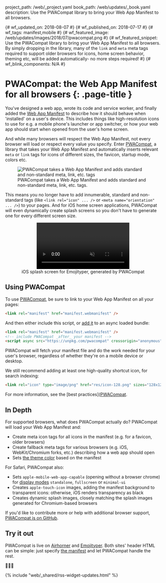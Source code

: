 project_path: /web/_project.yaml
book_path: /web/updates/_book.yaml
description: Use the PWACompat library to bring your Web App Manifest to all browsers.

{# wf_updated_on: 2018-08-07 #}
{# wf_published_on: 2018-07-17 #}
{# wf_tags: manifest,mobile #}
{# wf_featured_image: /web/updates/images/2018/07/pwacompat.png #}
{# wf_featured_snippet: Use the PWACompat library to bring your Web App Manifest to all browsers. By simply dropping in the library, many of the <code>link</code> and <code>meta</code> meta tags required to support older browsers for icons, home screen behavior, theming etc, will be added automatically- no more steps required! #}
{# wf_blink_components: N/A #}

# PWACompat: the Web App Manifest for all browsers {: .page-title }

<style>
  figure.figure-center {
    display: flex;
    align-items: center;
    flex-flow: column;
  }
</style>

You've designed a web app, wrote its code and service worker, and finally added the
[Web App Manifest](/web/fundamentals/web-app-manifest/) to describe how it should behave when
'installed' on a user's device. This includes things like high-resolution icons to use for e.g. a
mobile phone's launcher or app switcher, or how your web app should start when opened from the
user's home screen.

And while many browsers will respect the Web App Manifest, not every browser will load or respect
every value you specify. Enter [PWACompat](https://github.com/GoogleChromeLabs/pwacompat), a
library that takes your Web App Manifest and automatically inserts relevant `meta` or `link` tags
for icons of different sizes, the favicon, startup mode, colors etc.

<figure class="figure-center">
  <img src="/web/updates/images/2018/07/webmanifest.png"
       alt="PWACompat takes a Web App Manifest and adds standard and non-standard meta, link, etc. tags" />
  <figcaption>
    PWACompat takes a Web App Manifest and adds standard and non-standard meta, link, etc. tags.
  </figcaption>
</figure>

This means you no longer have to add innumerable, standard and non-standard tags (like `<link rel="icon" ... />`
or `<meta name="orientation" ... />`) to your pages. And for iOS home screen applications, PWACompat
will even dynamically create splash screens so you don't have to generate one for every different
screen size.

<figure class="figure-center">
  <video autoplay muted loop src="/web/updates/images/2018/07/emojityper-ios.mp4"></video>
  <figcaption>iOS splash screen for Emojityper, generated by PWACompat</figcaption>
</figure>

## Using PWACompat

To use [PWACompat](https://github.com/GoogleChromeLabs/pwacompat), be sure to link to your Web App
Manifest on all your pages:

```html
<link rel="manifest" href="manifest.webmanifest" />
```

And then either include this script, or [add it](https://www.npmjs.com/package/pwacompat) to an
async loaded bundle:

```html
<link rel="manifest" href="manifest.webmanifest" />
<!-- include PWACompat _after_ your manifest -->
<script async src="https://unpkg.com/pwacompat" crossorigin="anonymous"></script>
```

PWACompat will fetch your manifest file and do the work needed for your user's browser, regardless of
whether they're on a mobile device or desktop.

We still recommend adding at least one high-quality shortcut icon, for search indexing:

```html
<link rel="icon" type="image/png" href="res/icon-128.png" sizes="128x128" />
```

For more information, see the [best practices]([PWACompat](https://github.com/GoogleChromeLabs/pwacompat).

## In Depth

For supported browsers, what does PWACompat actually do? PWACompat will load your Web App Manifest and:

* Create meta icon tags for all icons in the manifest (e.g. for a favicon, older browsers)
* Create fallback meta tags for various browsers (e.g. iOS, WebKit/Chromium forks, etc.) describing
  how a web app should open
* Sets [the theme color][theme-color] based on the manifest

[theme-color]: /web/updates/2014/11/Support-for-theme-color-in-Chrome-39-for-Android

For Safari, PWACompat also:

* Sets `apple-mobile-web-app-capable` (opening without a browser chrome) for
  [display modes](/web/fundamentals/web-app-manifest/#display) `standalone`, `fullscreen` or
  `minimal-ui`
* Creates `apple-touch-icon` images, adding the manifest background to transparent icons:
  otherwise, iOS renders transparency as black
* Creates dynamic splash images, closely matching the splash images generated for Chromium-based
  browsers

If you'd like to contribute more or help with additional browser support,
[PWACompat is on GitHub](https://github.com/GoogleChromeLabs/pwacompat).

## Try it out

PWACompat is live on [Airhorner](https://airhorner.com) and
[Emojityper](https://emojityper.com). Both sites' header HTML can be simple: just specify
[the manifest](https://emojityper.com/manifest.json) and let PWACompat handle the rest.

📢🤣🎉

{% include "web/_shared/rss-widget-updates.html" %}

